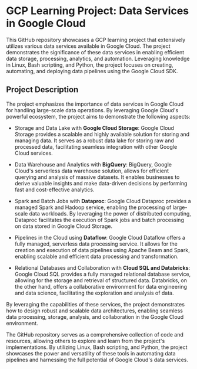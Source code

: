 # GCP Learning Project: Data Services in Google Cloud

This GitHub repository showcases a GCP learning project that extensively utilizes various data services available in Google Cloud. The project demonstrates the significance of these data services in enabling efficient data storage, processing, analytics, and automation. Leveraging knowledge in Linux, Bash scripting, and Python, the project focuses on creating, automating, and deploying data pipelines using the Google Cloud SDK.

## Project Description

The project emphasizes the importance of data services in Google Cloud for handling large-scale data operations. By leveraging Google Cloud's powerful ecosystem, the project aims to demonstrate the following aspects:

- Storage and Data Lake with **Google Cloud Storage**: Google Cloud Storage provides a scalable and highly available solution for storing and managing data. It serves as a robust data lake for storing raw and processed data, facilitating seamless integration with other Google Cloud services.

- Data Warehouse and Analytics with **BigQuery**: BigQuery, Google Cloud's serverless data warehouse solution, allows for efficient querying and analysis of massive datasets. It enables businesses to derive valuable insights and make data-driven decisions by performing fast and cost-effective analytics.

- Spark and Batch Jobs with **Dataproc**: Google Cloud Dataproc provides a managed Spark and Hadoop service, enabling the processing of large-scale data workloads. By leveraging the power of distributed computing, Dataproc facilitates the execution of Spark jobs and batch processing on data stored in Google Cloud Storage.

- Pipelines in the Cloud using **Dataflow**: Google Cloud Dataflow offers a fully managed, serverless data processing service. It allows for the creation and execution of data pipelines using Apache Beam and Spark, enabling scalable and efficient data processing and transformation.

- Relational Databases and Collaboration with **Cloud SQL and Databricks**: Google Cloud SQL provides a fully managed relational database service, allowing for the storage and retrieval of structured data. Databricks, on the other hand, offers a collaborative environment for data engineering and data science, facilitating the exploration and analysis of data.

By leveraging the capabilities of these services, the project demonstrates how to design robust and scalable data architectures, enabling seamless data processing, storage, analysis, and collaboration in the Google Cloud environment.

The GitHub repository serves as a comprehensive collection of code and resources, allowing others to explore and learn from the project's implementations. By utilizing Linux, Bash scripting, and Python, the project showcases the power and versatility of these tools in automating data pipelines and harnessing the full potential of Google Cloud's data services.
